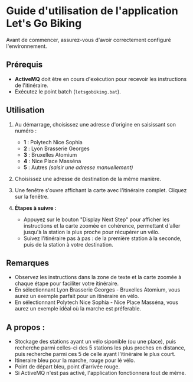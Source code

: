 # Guide d'utilisation de l'application Let's Go Biking

Avant de commencer, assurez-vous d'avoir correctement configuré l'environnement.

## Prérequis
- **ActiveMQ** doit être en cours d'exécution pour recevoir les instructions de l'itinéraire.
- Exécutez le point batch (`letsgobiking.bat`).

## Utilisation
1. Au démarrage, choisissez une adresse d'origine en saisissant son numéro :
    - **1** : Polytech Nice Sophia
    - **2** : Lyon Brasserie Georges
    - **3** : Bruxelles Atomium
    - **4** : Nice Place Masséna
    - **5** : Autres *(saisir une adresse manuellement)*

2. Choisissez une adresse de destination de la même manière.

3. Une fenêtre s'ouvre affichant la carte avec l'itinéraire complet.
   Cliquez sur la fenêtre.

4. **Étapes à suivre :**
    - Appuyez sur le bouton "Display Next Step" pour afficher les instructions et la carte zoomée en cohérence, permettant d'aller jusqu'à la station la plus proche pour récupérer un vélo.
    - Suivez l'itinéraire pas à pas : de la première station à la seconde, puis de la station à votre destination.

## Remarques
- Observez les instructions dans la zone de texte et la carte zoomée à chaque étape pour faciliter votre itinéraire.
- En sélectionnant Lyon Brasserie Georges - Bruxelles Atomium, vous aurez un exemple parfait pour un itinéraire en vélo. 
- En sélectionnant Polytech Nice Sophia - Nice Place Masséna, vous aurez un exemple idéal où la marche est préferable.

## A propos :
- Stockage des stations ayant un vélo siponible (ou une place), puis recherche parmi celles-ci des 5 stations les plus proches en distance, puis recherche parmi ces 5 de celle ayant l'itinéraire le plus court.
- Itineraire bleu pour la marche, rouge pour lé vélo.
- Point de départ bleu, point d'arrivée rouge.
- Si ActiveMQ n'est pas activé, l'application fonctionnera tout de même.
